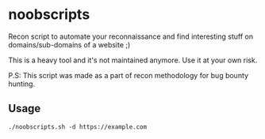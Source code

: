 # noobscripts
Recon script to automate your reconnaissance and find interesting stuff on domains/sub-domains of a website ;)

This is a heavy tool and it's not maintained anymore. Use it at your own risk.

P.S: This script was made as a part of recon methodology for bug bounty hunting.



## Usage 

`./noobscripts.sh -d https://example.com`
